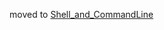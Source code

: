 moved to [Shell_and_CommandLine](https://github.com/Crossroadsman/Shell_and_CommandLine/tree/master)
